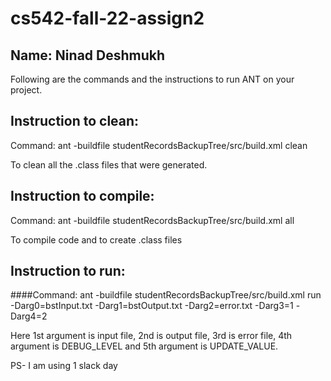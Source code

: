 # cs542-fall-22-assign2

## Name: Ninad Deshmukh

Following are the commands and the instructions to run ANT on your project.

## Instruction to clean:

Command: ant -buildfile studentRecordsBackupTree/src/build.xml clean

To clean all the .class files that were generated.

## Instruction to compile:

Command: ant -buildfile studentRecordsBackupTree/src/build.xml all

To compile code and to create .class files

## Instruction to run:

####Command: ant -buildfile studentRecordsBackupTree/src/build.xml run -Darg0=bstInput.txt -Darg1=bstOutput.txt -Darg2=error.txt -Darg3=1 -Darg4=2

Here 1st argument is input file, 2nd is output file, 3rd is error file, 4th argument is DEBUG_LEVEL and 5th argument is UPDATE_VALUE.

PS- I am using 1 slack day


